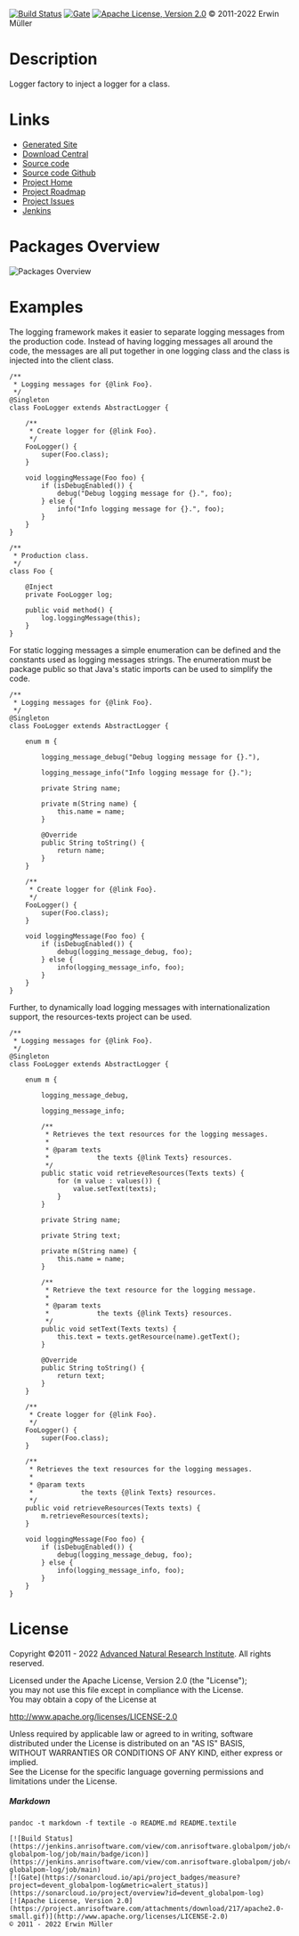 [![Build Status](https://jenkins.anrisoftware.com/view/com.anrisoftware.globalpom/job/com.anrisoftware.globalpom-globalpom-log/job/main/badge/icon)](https://jenkins.anrisoftware.com/view/com.anrisoftware.globalpom/job/com.anrisoftware.globalpom-globalpom-log)
[![Gate](https://sonarcloud.io/api/project_badges/measure?project=devent_globalpom-log&metric=alert_status)](https://sonarcloud.io/project/overview?id=devent_globalpom-log)
[![Apache License, Version 2.0](https://project.anrisoftware.com/attachments/download/217/apache2.0-small.gif)](http://www.apache.org/licenses/LICENSE-2.0)
© 2011-2022 Erwin Müller

Description
===========

Logger factory to inject a logger for a class.

Links
=====

-   [Generated
    Site](https://javadoc.anrisoftware.com/com.anrisoftware.globalpom/globalpom-log/4.6.3/index.html)
-   [Download
    Central](https://search.maven.org/artifact/com.anrisoftware.globalpom/globalpom-log/4.6.3/pom)
-   [Source
    code](https://gitea.anrisoftware.com/com.anrisoftware.globalpom/globalpom-log)
-   [Source code Github](https://github.com/devent/globalpom-log)
-   [Project
    Home](https://project.anrisoftware.com/projects/globalpom-log)
-   [Project
    Roadmap](https://project.anrisoftware.com/projects/globalpom-log/roadmap)
-   [Project
    Issues](https://project.anrisoftware.com/projects/globalpom-log/issues)
-   [Jenkins](https://jenkins.anrisoftware.com/view/com.anrisoftware.globalpom/job/com.anrisoftware.globalpom-globalpom-log)

Packages Overview
=================

![Packages Overview](https://project.anrisoftware.com/attachments/download/447/packages.svg "Packages Overview")

Examples
========

The logging framework makes it easier to separate logging messages from
the production code. Instead of having logging messages all around the
code, the messages are all put together in one logging class and the
class is injected into the client class.

``` {.source}
/**
 * Logging messages for {@link Foo}.
 */
@Singleton
class FooLogger extends AbstractLogger {

    /**
     * Create logger for {@link Foo}.
     */
    FooLogger() {
        super(Foo.class);
    }

    void loggingMessage(Foo foo) {
        if (isDebugEnabled()) {
            debug("Debug logging message for {}.", foo);
        } else {
            info("Info logging message for {}.", foo);
        }
    }
}

/**
 * Production class.
 */
class Foo {

    @Inject
    private FooLogger log;

    public void method() {
        log.loggingMessage(this);
    }
}
```

For static logging messages a simple enumeration can be defined and the
constants used as logging messages strings. The enumeration must be
package public so that Java's static imports can be used to simplify the
code.

``` {.source}
/**
 * Logging messages for {@link Foo}.
 */
@Singleton
class FooLogger extends AbstractLogger {

    enum m {

        logging_message_debug("Debug logging message for {}."),

        logging_message_info("Info logging message for {}.");

        private String name;

        private m(String name) {
            this.name = name;
        }

        @Override
        public String toString() {
            return name;
        }
    }

    /**
     * Create logger for {@link Foo}.
     */
    FooLogger() {
        super(Foo.class);
    }

    void loggingMessage(Foo foo) {
        if (isDebugEnabled()) {
            debug(logging_message_debug, foo);
        } else {
            info(logging_message_info, foo);
        }
    }
}
```

Further, to dynamically load logging messages with internationalization
support, the resources-texts project can be used.

``` {.source}
/**
 * Logging messages for {@link Foo}.
 */
@Singleton
class FooLogger extends AbstractLogger {

    enum m {

        logging_message_debug,

        logging_message_info;

        /**
         * Retrieves the text resources for the logging messages.
         *
         * @param texts
         *            the texts {@link Texts} resources.
         */
        public static void retrieveResources(Texts texts) {
            for (m value : values()) {
                value.setText(texts);
            }
        }

        private String name;

        private String text;

        private m(String name) {
            this.name = name;
        }

        /**
         * Retrieve the text resource for the logging message.
         *
         * @param texts
         *            the texts {@link Texts} resources.
         */
        public void setText(Texts texts) {
            this.text = texts.getResource(name).getText();
        }

        @Override
        public String toString() {
            return text;
        }
    }

    /**
     * Create logger for {@link Foo}.
     */
    FooLogger() {
        super(Foo.class);
    }

    /**
     * Retrieves the text resources for the logging messages.
     *
     * @param texts
     *            the texts {@link Texts} resources.
     */
    public void retrieveResources(Texts texts) {
        m.retrieveResources(texts);
    }

    void loggingMessage(Foo foo) {
        if (isDebugEnabled()) {
            debug(logging_message_debug, foo);
        } else {
            info(logging_message_info, foo);
        }
    }
}
```

License
=======

Copyright ©2011 - 2022 [Advanced Natural Research
Institute](https://anrisoftware.com/). All rights reserved.

Licensed under the Apache License, Version 2.0 (the "License");\
you may not use this file except in compliance with the License.\
You may obtain a copy of the License at

http://www.apache.org/licenses/LICENSE-2.0

Unless required by applicable law or agreed to in writing, software\
distributed under the License is distributed on an "AS IS" BASIS,\
WITHOUT WARRANTIES OR CONDITIONS OF ANY KIND, either express or
implied.\
See the License for the specific language governing permissions and\
limitations under the License.

##### Markdown

    pandoc -t markdown -f textile -o README.md README.textile

    [![Build Status](https://jenkins.anrisoftware.com/view/com.anrisoftware.globalpom/job/com.anrisoftware.globalpom-globalpom-log/job/main/badge/icon)](https://jenkins.anrisoftware.com/view/com.anrisoftware.globalpom/job/com.anrisoftware.globalpom-globalpom-log/job/main)
    [![Gate](https://sonarcloud.io/api/project_badges/measure?project=devent_globalpom-log&metric=alert_status)](https://sonarcloud.io/project/overview?id=devent_globalpom-log)
    [![Apache License, Version 2.0](https://project.anrisoftware.com/attachments/download/217/apache2.0-small.gif)](http://www.apache.org/licenses/LICENSE-2.0)
    © 2011 - 2022 Erwin Müller
